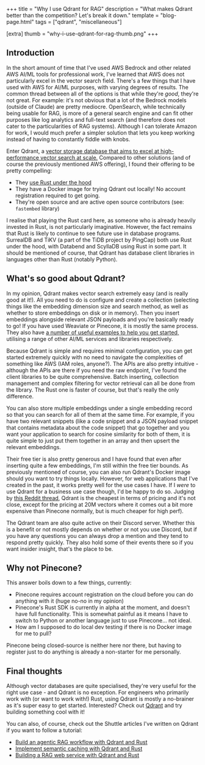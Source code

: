 +++
title = "Why I use Qdrant for RAG"
description = "What makes Qdrant better than the competition? Let's break it down."
template = "blog-page.html"
tags = ["qdrant", "miscellaneous"]

[extra]
thumb = "why-i-use-qdrant-for-rag-thumb.png"
+++

## Introduction

In the short amount of time that I've used AWS Bedrock and other related AWS AI/ML tools for professional work, I've learned that AWS does not particularly excel in the vector search field. There's a few things that I have used with AWS for AI/ML purposes, with varying degrees of results. The common thread between all of the options is that while they're *good*, they're not great. For example: it's not obvious that a lot of the Bedrock models (outside of Claude) are pretty mediocre. OpenSearch, while technically being usable for RAG, is more of a general search engine and can fit other purposes like log analytics and full-text search (and therefore does not cater to the particularities of RAG systems). Although I can tolerate Amazon for work, I would much prefer a simpler solution that lets you keep working instead of having to constantly fiddle with knobs.

Enter Qdrant, a [vector storage database that aims to excel at high-performance vector search at scale.](https://qdrant.tech/) Compared to other solutions (and of course the previously mentioned AWS offering), I found their offering to be pretty compelling:
- They [use Rust under the hood](https://github.com/qdrant/qdrant)
- They have a Docker image for trying Qdrant out locally! No account registration required to get going.
- They're open source and are active open source contributors (see: `fastembed` library)

I realise that playing the Rust card here, as someone who is already heavily invested in Rust, is not particularly imaginative. However, the fact remains that Rust is likely to continue to see future use in database programs. SurrealDB and TiKV (a part of the TiDB project by PingCap) both use Rust under the hood, with Databend and ScyllaDB using Rust in some part. It should be mentioned of course, that Qdrant has database client libraries in languages other than Rust (notably Python).

## What's so good about Qdrant?

In my opinion, Qdrant makes vector search extremely easy (and is really good at it!). All you need to do is configure and create a collection (selecting things like the embedding dimension size and search method, as well as whether to store embeddings on disk or in memory). Then you insert embeddings alongside relevant JSON payloads and you're basically ready to go! If you have used Weaviate or Pinecone, it is mostly the same process. They also have [a number of useful examples to help you get started,](https://qdrant.tech/documentation/examples/) utilising a range of other AI/ML services and libraries respectively.

Because Qdrant is simple and requires minimal configuration, you can get started extremely quickly with no need to navigate the complexities of something like AWS (IAM roles, anyone?). The APIs are also pretty intuitive - although the APIs are there if you need the raw endpoint, I've found the client libraries to be quite comprehensive. Batch inserting, collection management and complex filtering for vector retrieval can all be done from the library. The Rust one is faster of course, but that's really the only difference.

You can also store multiple embeddings under a single embedding record so that you can search for all of them at the same time. For example, if you have two relevant snippets (like a code snippet and a JSON payload snippet that contains metadata about the code snippet) that go together and you want your application to search for cosine similarity for both of them, it is quite simple to just put them together in an array and then upsert the relevant embeddings.

Their free tier is also pretty generous and I have found that even after inserting quite a few embeddings, I'm still within the free tier bounds. As previously mentioned of course, you can also run Qdrant's Docker image should you want to try things locally. However, for web applications that I've created in the past, it works pretty well for the use cases I have. If I *were* to use Qdrant for a business use case though, I'd be happy to do so. Judging by [this Reddit thread](https://www.reddit.com/r/vectordatabase/comments/170j6zd/my_strategy_for_picking_a_vector_database_a/), Qdrant is the cheapest in terms of pricing and it's not close, except for the pricing at 20M vectors where it comes out a bit more expensive than Pinecone normally, but is much cheaper for high perf).

The Qdrant team are also quite active on their Discord server. Whether this is a benefit or not mostly depends on whether or not you use Discord, but if you have any questions you can always drop a mention and they tend to respond pretty quickly. They also hold some of their events there so if you want insider insight, that's the place to be.


## Why not Pinecone?

This answer boils down to a few things, currently:
- Pinecone requires account registration on the cloud before you can do anything with it (huge no-no in my opinion)
- Pinecone's Rust SDK is currently in alpha at the moment, and doesn't have full functionality. This is somewhat painful as it means I have to switch to Python or another language just to use Pinecone... not ideal.
- How am I supposed to do local dev testing if there is no Docker image for me to pull?

Pinecone being closed-source is neither here nor there, but having to register just to do anything is already a non-starter for me personally. 

## Final thoughts

Although vector databases are quite specialised, they're very useful for the right use case - and Qdrant is no exception. For engineers who primarily work with (or want to work with!) Rust, using Qdrant is mostly a no-brainer as it's super easy to get started. Interested? Check out [Qdrant](https://qdrant.tech/) and try building something cool with it!

You can also, of course, check out the Shuttle articles I've written on Qdrant if you want to follow a tutorial:
- [Build an agentic RAG workflow with Qdrant and Rust](https://www.shuttle.rs/blog/2024/05/23/building-agentic-rag-rust-qdrant)
- [Implement semantic caching with Qdrant and Rust](https://www.shuttle.rs/blog/2024/05/30/semantic-caching-qdrant-rust)
- [Building a RAG web service with Qdrant and Rust](https://www.shuttle.rs/blog/2024/02/28/rag-llm-rust)


